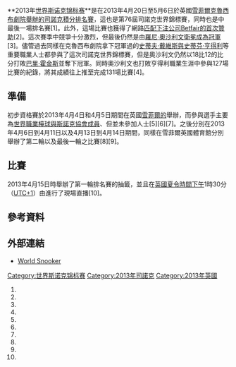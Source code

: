 **2013年[世界斯诺克锦标赛](../Page/世界斯诺克锦标赛.md "wikilink")**是在2013年4月20日至5月6日於英國[雪菲爾](https://zh.wikipedia.org/wiki/雪菲爾 "wikilink")[克魯西布劇院舉辦的](https://zh.wikipedia.org/wiki/克魯西布劇院 "wikilink")[司諾克](https://zh.wikipedia.org/wiki/司諾克 "wikilink")[積分排名賽](../Page/斯诺克职业选手世界排名.md "wikilink")，這也是第76屆司諾克世界錦標賽，同時也是中最後一場排名賽\[1\]。此外，這場比賽也獲得了網路[匹配下注公司Betfair的首次贊助](https://zh.wikipedia.org/wiki/匹配下注 "wikilink")\[2\]。這次賽季中競爭十分激烈，但最後仍然是由[羅尼·奧沙利文衛冕成為冠軍](https://zh.wikipedia.org/wiki/羅尼·奧沙利文 "wikilink")\[3\]。儘管過去同樣在克魯西布劇院拿下冠軍過的[史蒂夫·戴維斯與](https://zh.wikipedia.org/wiki/史蒂夫·戴維斯 "wikilink")[史蒂芬·亨得利](../Page/史蒂芬·亨得利.md "wikilink")等重要職業人士都參與了這次司諾克世界錦標賽，但是奧沙利文仍然以18比12的比分打敗[巴里·霍金斯](../Page/巴里·霍金斯.md "wikilink")並奪下冠軍。同時奧沙利文也打敗亨得利職業生涯中參與127場比賽的紀錄，將其成績往上推至完成131場比賽\[4\]。

## 準備

初步資格賽於2013年4月4日和4月5日期間在英國[雪菲爾的](https://zh.wikipedia.org/wiki/雪菲爾 "wikilink")舉辦，而參與選手主要為[世界職業檯球與斯諾克協會成員](https://zh.wikipedia.org/wiki/世界職業檯球與斯諾克協會 "wikilink")、但並未參加人士\[5\]\[6\]\[7\]。之後分別在2013年4月6日到4月11日以及4月13日到4月14日期間，同樣在雪菲爾英國體育館分別舉辦了第二輪以及最後一輪之比賽\[8\]\[9\]。

## 比賽

2013年4月15日時舉辦了第一輪排名賽的抽籤，並且在[英國夏令時間下午](https://zh.wikipedia.org/wiki/英國夏令時間 "wikilink")1時30分（[UTC+1](https://zh.wikipedia.org/wiki/UTC+1 "wikilink")）由進行了現場直播\[10\]。

## 參考資料

## 外部連結

  - [World
    Snooker](https://web.archive.org/web/20130404235103/http://www.worldsnooker.com/page/WorldChampionshipEvent)

[Category:世界斯诺克锦标赛](https://zh.wikipedia.org/wiki/Category:世界斯诺克锦标赛 "wikilink")
[Category:2013年司諾克](https://zh.wikipedia.org/wiki/Category:2013年司諾克 "wikilink")
[Category:2013年英國](https://zh.wikipedia.org/wiki/Category:2013年英國 "wikilink")

1.

2.

3.

4.

5.

6.

7.

8.
9.

10.